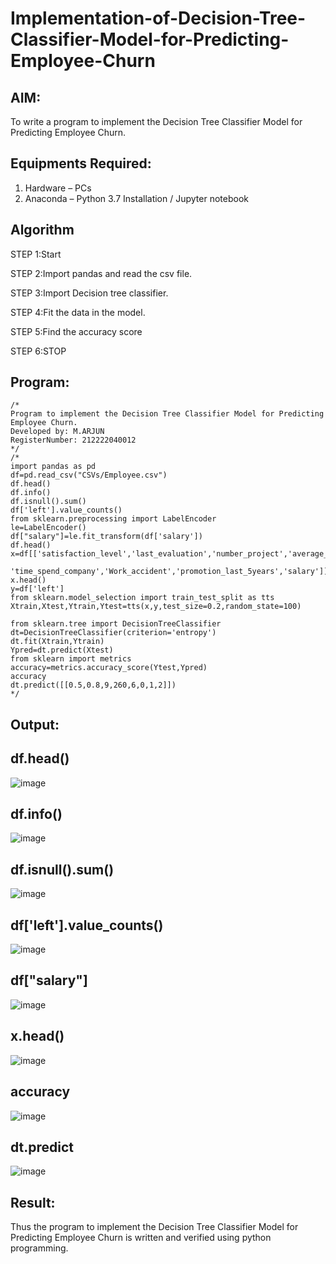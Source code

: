 # Implementation-of-Decision-Tree-Classifier-Model-for-Predicting-Employee-Churn

## AIM:
To write a program to implement the Decision Tree Classifier Model for Predicting Employee Churn.

## Equipments Required:
1. Hardware – PCs
2. Anaconda – Python 3.7 Installation / Jupyter notebook

## Algorithm
STEP 1:Start

STEP 2:Import pandas and read the csv file.

STEP 3:Import Decision tree classifier.

STEP 4:Fit the data in the model.

STEP 5:Find the accuracy score

STEP 6:STOP
## Program:
```
/*
Program to implement the Decision Tree Classifier Model for Predicting Employee Churn.
Developed by: M.ARJUN
RegisterNumber: 212222040012 
*/
/*
import pandas as pd
df=pd.read_csv("CSVs/Employee.csv")
df.head()
df.info()
df.isnull().sum()
df['left'].value_counts()
from sklearn.preprocessing import LabelEncoder
le=LabelEncoder()
df["salary"]=le.fit_transform(df['salary'])
df.head()
x=df[['satisfaction_level','last_evaluation','number_project','average_montly_hours',
      'time_spend_company','Work_accident','promotion_last_5years','salary']]
x.head()
y=df['left']
from sklearn.model_selection import train_test_split as tts
Xtrain,Xtest,Ytrain,Ytest=tts(x,y,test_size=0.2,random_state=100)

from sklearn.tree import DecisionTreeClassifier
dt=DecisionTreeClassifier(criterion='entropy')
dt.fit(Xtrain,Ytrain)
Ypred=dt.predict(Xtest)
from sklearn import metrics
accuracy=metrics.accuracy_score(Ytest,Ypred)
accuracy
dt.predict([[0.5,0.8,9,260,6,0,1,2]])
*/
```

## Output:
## df.head()
![image](https://github.com/AkilaMohan/Implementation-of-Decision-Tree-Classifier-Model-for-Predicting-Employee-Churn/assets/119429483/0e3658df-639c-4195-94cc-1bfb045d5b26)
## df.info()
![image](https://github.com/AkilaMohan/Implementation-of-Decision-Tree-Classifier-Model-for-Predicting-Employee-Churn/assets/119429483/b0f2e1d7-2a30-4146-a218-0e68451fd69f)
## df.isnull().sum()
![image](https://github.com/AkilaMohan/Implementation-of-Decision-Tree-Classifier-Model-for-Predicting-Employee-Churn/assets/119429483/d95a5337-5e5c-41fd-b0af-8daecf576ce2)
## df['left'].value_counts()
![image](https://github.com/AkilaMohan/Implementation-of-Decision-Tree-Classifier-Model-for-Predicting-Employee-Churn/assets/119429483/eb5f66b2-1d47-4d8e-b75e-9a70eec03f08)
## df["salary"]
![image](https://github.com/AkilaMohan/Implementation-of-Decision-Tree-Classifier-Model-for-Predicting-Employee-Churn/assets/119429483/4548594a-760e-4d95-86ad-93ff6ce700d2)
## x.head()
![image](https://github.com/AkilaMohan/Implementation-of-Decision-Tree-Classifier-Model-for-Predicting-Employee-Churn/assets/119429483/632738da-03bc-480d-a78a-e602992bf00f)
## accuracy
![image](https://github.com/AkilaMohan/Implementation-of-Decision-Tree-Classifier-Model-for-Predicting-Employee-Churn/assets/119429483/34164e55-62fa-4175-ad19-6c19970e4617)
## dt.predict
![image](https://github.com/AkilaMohan/Implementation-of-Decision-Tree-Classifier-Model-for-Predicting-Employee-Churn/assets/119429483/bb7ef9c2-f63c-42ee-aedc-ef832817d24b)



## Result:
Thus the program to implement the  Decision Tree Classifier Model for Predicting Employee Churn is written and verified using python programming.
